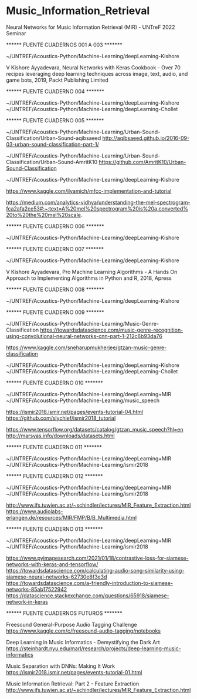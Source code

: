 # Music_Information_Retrieval
Neural Networks for Music Information Retrieval (MIR) - UNTreF 2022 Seminar


****** FUENTE CUADERNOS 001 A 003 *******

~/UNTREF/Acoustics-Python/Machine-Learning/deepLearning-Kishore

V Kishore Ayyadevara, Neural Networks with Keras Cookbook - Over 70 recipes leveraging deep learning techniques across image, text, audio, and game bots, 2019, Packt Publishing Limited

****** FUENTE CUADERNO 004 *******

~/UNTREF/Acoustics-Python/Machine-Learning/deepLearning-Kishore
~/UNTREF/Acoustics-Python/Machine-Learning/deepLearning-Chollet

****** FUENTE CUADERNO 005 *******

~/UNTREF/Acoustics-Python/Machine-Learning/Urban-Sound-Classification/Urban-Sound-aqibsaeed
http://aqibsaeed.github.io/2016-09-03-urban-sound-classification-part-1/

~/UNTREF/Acoustics-Python/Machine-Learning/Urban-Sound-Classification/Urban-Sound-AmritK10
https://github.com/AmritK10/Urban-Sound-Classification

~/UNTREF/Acoustics-Python/Machine-Learning/deepLearning-Kishore

https://www.kaggle.com/ilyamich/mfcc-implementation-and-tutorial

https://medium.com/analytics-vidhya/understanding-the-mel-spectrogram-fca2afa2ce53#:~:text=A%20mel%20spectrogram%20is%20a,converted%20to%20the%20mel%20scale.

****** FUENTE CUADERNO 006 *******

~/UNTREF/Acoustics-Python/Machine-Learning/deepLearning-Kishore

****** FUENTE CUADERNO 007 *******

~/UNTREF/Acoustics-Python/Machine-Learning/deepLearning-Kishore

V Kishore Ayyadevara, Pro Machine Learning Algorithms - A Hands On Approach to Implementing Algorithms in Python and R, 2018, Apress

****** FUENTE CUADERNO 008 *******

~/UNTREF/Acoustics-Python/Machine-Learning/deepLearning-Kishore

****** FUENTE CUADERNO 009 *******

~/UNTREF/Acoustics-Python/Machine-Learning/Music-Genre-Classification
https://towardsdatascience.com/music-genre-recognition-using-convolutional-neural-networks-cnn-part-1-212c6b93da76

https://www.kaggle.com/sneharupmukherjee/gtzan-music-genre-classification

~/UNTREF/Acoustics-Python/Machine-Learning/deepLearning-Kishore
~/UNTREF/Acoustics-Python/Machine-Learning/deepLearning-Chollet

****** FUENTE CUADERNO 010 *******

~/UNTREF/Acoustics-Python/Machine-Learning/deepLearning+MIR
~/UNTREF/Acoustics-Python/Machine-Learning/music_speech

https://ismir2018.ismir.net/pages/events-tutorial-04.html
https://github.com/slychief/ismir2018_tutorial

https://www.tensorflow.org/datasets/catalog/gtzan_music_speech?hl=en
http://marsyas.info/downloads/datasets.html

****** FUENTE CUADERNO 011 *******

~/UNTREF/Acoustics-Python/Machine-Learning/deepLearning+MIR
~/UNTREF/Acoustics-Python/Machine-Learning/ismir2018

****** FUENTE CUADERNO 012 *******

~/UNTREF/Acoustics-Python/Machine-Learning/deepLearning+MIR
~/UNTREF/Acoustics-Python/Machine-Learning/ismir2018

http://www.ifs.tuwien.ac.at/~schindler/lectures/MIR_Feature_Extraction.html
https://www.audiolabs-erlangen.de/resources/MIR/FMP/B/B_Multimedia.html

****** FUENTE CUADERNO 013 *******

~/UNTREF/Acoustics-Python/Machine-Learning/deepLearning+MIR
~/UNTREF/Acoustics-Python/Machine-Learning/ismir2018

https://www.pyimagesearch.com/2021/01/18/contrastive-loss-for-siamese-networks-with-keras-and-tensorflow/
https://towardsdatascience.com/calculating-audio-song-similarity-using-siamese-neural-networks-62730e8f3e3d
https://towardsdatascience.com/a-friendly-introduction-to-siamese-networks-85ab17522942
https://datascience.stackexchange.com/questions/65918/siamese-network-in-keras

****** FUENTE CUADERNOS FUTUROS *******

Freesound General-Purpose Audio Tagging Challenge
https://www.kaggle.com/c/freesound-audio-tagging/notebooks

Deep Learning in Music Informatics - Demystifying the Dark Art
https://steinhardt.nyu.edu/marl/research/projects/deep-learning-music-informatics

Music Separation with DNNs: Making It Work
https://ismir2018.ismir.net/pages/events-tutorial-01.html

Music Information Retrieval: Part 2 - Feature Extraction
http://www.ifs.tuwien.ac.at/~schindler/lectures/MIR_Feature_Extraction.html
